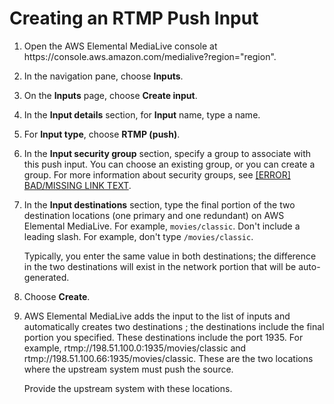 # Creating an RTMP Push Input<a name="rtmp-push-input"></a>

1. Open the AWS Elemental MediaLive console at https://console\.aws\.amazon\.com/medialive?region="region"\.

1. In the navigation pane, choose **Inputs**\.

1. On the **Inputs** page, choose **Create input**\.

1. In the **Input details** section, for **Input** name, type a name\.

1. For **Input type**, choose **RTMP \(push\)**\. 

1. In the **Input security group** section, specify a group to associate with this push input\. You can choose an existing group, or you can create a group\. For more information about security groups, see [[ERROR] BAD/MISSING LINK TEXT](working-with-input-security-groups.md)\. 

1. In the **Input destinations** section, type the final portion of the two destination locations \(one primary and one redundant\) on AWS Elemental MediaLive\. For example, `movies/classic`\. Don't include a leading slash\. For example, don't type `/movies/classic`\. 

   Typically, you enter the same value in both destinations; the difference in the two destinations will exist in the network portion that will be auto\-generated\. 

1. Choose **Create**\.

1. AWS Elemental MediaLive adds the input to the list of inputs and automatically creates two destinations ; the destinations include the final portion you specified\. These destinations include the port 1935\. For example, rtmp://198\.51\.100\.0:1935/movies/classic and rtmp://198\.51\.100\.66:1935/movies/classic\. These are the two locations where the upstream system must push the source\. 

   Provide the upstream system with these locations\.